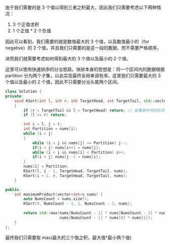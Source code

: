 由于我们需要的是 3 个值以得到三者之积最大，因此我们只需要考虑以下两种情况：
1. 3 个正值求积
2. 1 个正值 * 2 个负值

因此可以看到，我们需要的就是数值最大的 3 个值，以及数值最小的（for negative）的 2 个值，并且我们只需要的是这一段的数据，而不需要严格顺序。

进而我们就需要考虑如何得到最大的 3 个值以及最小的 2 个值。

这里可以使用快速排序的分治思路，快排本身的思想是：将一个区间内的数据根据 partition 分为两个子集，以此实现最终全局单调有序。这里我们只需要最大的 3 个值以及最小的 2 个值，因此不只需要分治头尾两个区间。

```C++
class Solution {
private:
    void KSort(int l, int r, int TargetHead, int TargetTail, std::vector<int>& nums)
    {
        if (r < TargetTail && l > TargetHead) return; // 如果是中间的区间则直接略过
        if (l >= r) return;

        int i = l, j = r;
        int Partition = nums[i];
        while (i < j)
        {
            while (i < j && nums[j] >= Partition) j--;
            if(i < j) nums[i++] = nums[j];
            while (i < j && nums[i] < Partition) i++;
            if(i < j) nums[j--] = nums[i];
        }
        nums[i] = Partition;
        KSort(l, i - 1, TargetHead, TargetTail, nums);
        KSort(i + 1, r, TargetHead, TargetTail, nums);
    }

public:
    int maximumProduct(vector<int>& nums) {
        auto NumsCount = nums.size();
        KSort(0, NumsCount - 1, 1, NumsCount - 3, nums);
        
        return std::max(nums[NumsCount - 1] * nums[NumsCount - 2] * nums[NumsCount - 3],
                        nums[NumsCount - 1] * nums[0] * nums[1]);
    }
};
```

最终我们只需要取 max(最大的三个值之积，最大值*最小两个值)
